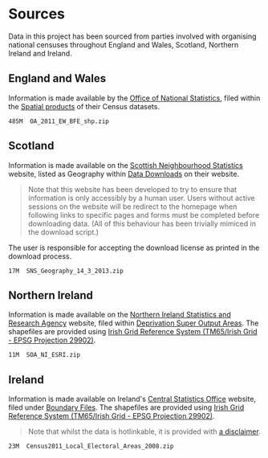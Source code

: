 # Sources

Data in this project has been sourced from parties involved with organising national censuses throughout England and Wales, Scotland, Northern Ireland and Ireland.


## England and Wales

Information is made available by the [Office of National Statistics](http://www.ons.gov.uk/), filed within the [Spatial products](http://www.ons.gov.uk/ons/guide-method/geography/products/census/spatial/index.html) of their Census datasets.

    485M  OA_2011_EW_BFE_shp.zip


## Scotland

Information is made available on the [Scottish Neighbourhood Statistics](http://www.sns.gov.uk/) website, listed as Geography within [Data Downloads](http://www.sns.gov.uk/Downloads/DownloadHome.aspx) on their website.

> Note that this website has been developed to try to ensure that information is only accessibly by a human user. Users without active sessions on the website will be redirect to the homepage when following links to specific pages and forms must be completed before downloading data. (All of this behaviour has been trivially mimiced in the download script.)

The user is responsible for accepting the download license as printed in the download process.

    17M  SNS_Geography_14_3_2013.zip


## Northern Ireland

Information is made available on the [Northern Ireland Statistics and Research Agency](http://www.nisra.gov.uk/) website, filed within [Deprivation Super Output Areas](http://www.nisra.gov.uk/deprivation/super_output_areas.htm). The shapefiles are provided using [Irish Grid Reference System (TM65/Irish Grid - EPSG Projection 29902)](http://spatialreference.org/ref/epsg/29902/).

    11M  SOA_NI_ESRI.zip


## Ireland

Information is made available on Ireland's [Central Statistics Office](http://www.cso.ie/en/) website, filed under [Boundary Files](http://www.cso.ie/en/census/census2011boundaryfiles/). The shapefiles are provided using [Irish Grid Reference System (TM65/Irish Grid - EPSG Projection 29902)](http://spatialreference.org/ref/epsg/29902/).

> Note that whilst the data is hotlinkable, it is provided with [a disclaimer](http://census.cso.ie/censusasp/saps/boundaries/ED_SA%20Disclaimer.htm).

    23M  Census2011_Local_Electoral_Areas_2008.zip

